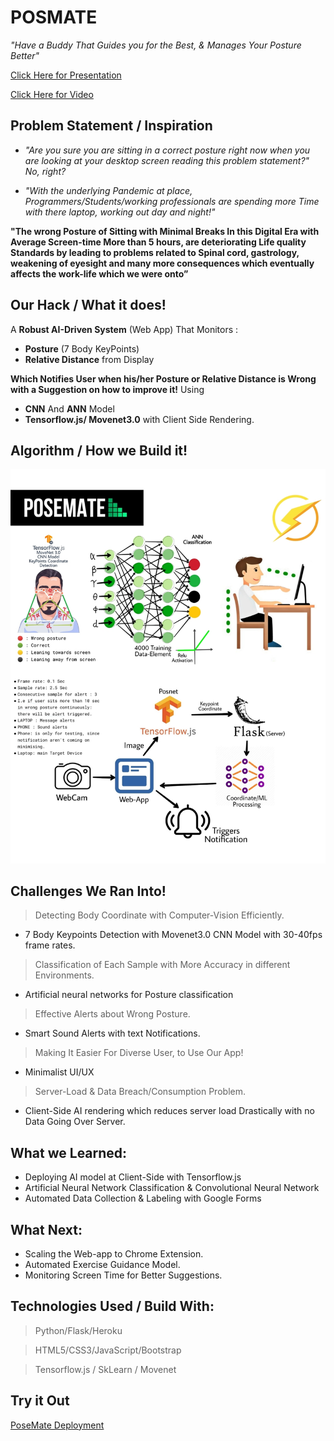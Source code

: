# __POSMATE__
*"Have a Buddy That Guides you for the Best, & Manages Your Posture Better"*

[Click Here for Presentation](https://docs.google.com/presentation/d/e/2PACX-1vTCxN-WYBpIJvZ_VNlbNG-J6MoMb5Zk1hAAlAMpchZPxg5cYGBx9byUU_ExR12ERzQ7z3qGNPFuZFJ_/pub?start=false&loop=false&delayms=3000)

[Click Here for Video](https://youtu.be/MBQlfVcU6So)

## Problem Statement / Inspiration

- *"Are you sure you are sitting in a correct posture right now when you are looking at your desktop screen reading this problem statement?" No, right?*

- *"With the underlying Pandemic at place, Programmers/Students/working professionals are spending more Time with there laptop, working out day and night!"* 


**"The wrong Posture of Sitting with Minimal Breaks In this Digital Era with Average Screen-time More than 5 hours, are deteriorating Life quality Standards by leading to problems related to Spinal cord, gastrology, weakening of eyesight and many more consequences which eventually affects the work-life which we were onto”**


## Our Hack / What it does!

A **Robust AI-Driven System** (Web App) That Monitors :
- **Posture** (7 Body KeyPoints)
- **Relative Distance** from Display

**Which Notifies User when his/her Posture or Relative Distance is Wrong with a Suggestion on how to improve it!**
Using 
- **CNN** And **ANN** Model
- **Tensorflow.js/ Movenet3.0** with Client Side Rendering.

## Algorithm / How we Build it!
![](https://github.com/subinsk/Posmate/blob/08f2d57c3bc55807993e319ecd0c7bb6839c7383/Presentation/flex.jpg)

## Challenges We Ran Into!
> Detecting Body Coordinate with Computer-Vision Efficiently.
  - 7 Body Keypoints Detection with Movenet3.0 CNN Model with 30-40fps frame rates.

> Classification of Each Sample with More Accuracy in different Environments.
  - Artificial neural networks for Posture classification

> Effective Alerts about Wrong Posture.
  - Smart Sound Alerts with text Notifications.

> Making It Easier For Diverse User, to Use Our App!
  - Minimalist UI/UX

> Server-Load & Data Breach/Consumption Problem.
 - Client-Side AI rendering which reduces server load Drastically with no Data Going Over Server.

## What we Learned:
- Deploying AI model at Client-Side with Tensorflow.js
- Artificial Neural Network Classification & Convolutional Neural Network
- Automated Data Collection & Labeling with Google Forms

## What Next:
- Scaling the Web-app to Chrome Extension.
- Automated Exercise Guidance Model.
- Monitoring Screen Time for Better Suggestions.

## Technologies Used / Build With:
> Python/Flask/Heroku

> HTML5/CSS3/JavaScript/Bootstrap

> Tensorflow.js / SkLearn / Movenet

## Try it Out
[PoseMate Deployment](https://posmate-io.herokuapp.com/)

